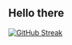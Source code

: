 ## Hello there 


[![GitHub Streak](https://github-readme-streak-stats-one-theta.vercel.app?user=sudojoao&theme=yellowdark&hide_border=true&background=45%2CB60000%2C00012F)](https://git.io/streak-stats)
